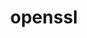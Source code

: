 ---
title: "openssl"
layout: cache
categories: [package, develop-2023-06-25]
meta: {"versions": ["1.1.1u"], "compilers": ["gcc@=11.1.0", "gcc@=11.3.0", "gcc@=12.1.0", "gcc@=7.3.1", "gcc@=7.5.0", "oneapi@=2023.1.0"], "oss": ["amzn2", "ubuntu18.04", "ubuntu20.04", "ubuntu22.04"], "platforms": ["linux"], "targets": ["aarch64", "neoverse_n1", "ppc64le", "x86_64", "x86_64_v3"], "stacks": ["aws-ahug", "aws-ahug-aarch64", "aws-isc", "aws-isc-aarch64", "build_systems", "data-vis-sdk", "e4s", "e4s-oneapi", "e4s-power", "gpu-tests", "ml-linux-x86_64-cpu", "ml-linux-x86_64-cuda", "ml-linux-x86_64-rocm", "radiuss", "radiuss-aws", "radiuss-aws-aarch64", "root", "tutorial"], "num_specs": 12, "num_specs_by_stack": {"tutorial": 2, "ml-linux-x86_64-rocm": 1, "root": 12, "ml-linux-x86_64-cpu": 1, "ml-linux-x86_64-cuda": 1, "aws-isc": 1, "aws-ahug": 2, "radiuss-aws": 1, "data-vis-sdk": 1, "gpu-tests": 1, "e4s": 1, "e4s-power": 1, "radiuss-aws-aarch64": 2, "aws-isc-aarch64": 2, "aws-ahug-aarch64": 4, "e4s-oneapi": 1, "build_systems": 1, "radiuss": 1}}
spec_details: [{"hash": "lg4r6xyqylhs6lgahqcu4thcmbqwuz7t", "compiler": "gcc@=11.3.0", "versions": ["1.1.1u"], "os": "ubuntu22.04", "platform": "linux", "target": "x86_64_v3", "variants": ["build_system=generic", "certs=mozilla", "~docs", "~shared"], "stacks": ["tutorial", "ml-linux-x86_64-rocm", "root", "ml-linux-x86_64-cpu", "ml-linux-x86_64-cuda"], "size": "-", "tarball": "https://binaries.spack.io/releases/develop-2023-06-25/build_cache/linux-ubuntu22.04-x86_64_v3/gcc-11.3.0/openssl-1.1.1u/linux-ubuntu22.04-x86_64_v3-gcc-11.3.0-openssl-1.1.1u-lg4r6xyqylhs6lgahqcu4thcmbqwuz7t.spack"}, {"hash": "qd4tfdrf3a6zdujs2jw6wumwrciygpwh", "compiler": "gcc@=7.3.1", "versions": ["1.1.1u"], "os": "amzn2", "platform": "linux", "target": "x86_64_v3", "variants": ["build_system=generic", "certs=mozilla", "~docs", "~shared"], "stacks": ["aws-isc", "aws-ahug", "root", "radiuss-aws"], "size": "-", "tarball": "https://binaries.spack.io/releases/develop-2023-06-25/build_cache/linux-amzn2-x86_64_v3/gcc-7.3.1/openssl-1.1.1u/linux-amzn2-x86_64_v3-gcc-7.3.1-openssl-1.1.1u-qd4tfdrf3a6zdujs2jw6wumwrciygpwh.spack"}, {"hash": "xlkflkkruxkk2zv7nonttihpzaakbglf", "compiler": "gcc@=11.1.0", "versions": ["1.1.1u"], "os": "ubuntu20.04", "platform": "linux", "target": "x86_64_v3", "variants": ["build_system=generic", "certs=mozilla", "~docs", "~shared"], "stacks": ["data-vis-sdk", "gpu-tests", "root", "e4s"], "size": "-", "tarball": "https://binaries.spack.io/releases/develop-2023-06-25/build_cache/linux-ubuntu20.04-x86_64_v3/gcc-11.1.0/openssl-1.1.1u/linux-ubuntu20.04-x86_64_v3-gcc-11.1.0-openssl-1.1.1u-xlkflkkruxkk2zv7nonttihpzaakbglf.spack"}, {"hash": "wfqzizapn3quiihxjfe5eo2f7cnupvoe", "compiler": "gcc@=11.1.0", "versions": ["1.1.1u"], "os": "ubuntu20.04", "platform": "linux", "target": "ppc64le", "variants": ["build_system=generic", "certs=mozilla", "~docs", "~shared"], "stacks": ["root", "e4s-power"], "size": "-", "tarball": "https://binaries.spack.io/releases/develop-2023-06-25/build_cache/linux-ubuntu20.04-ppc64le/gcc-11.1.0/openssl-1.1.1u/linux-ubuntu20.04-ppc64le-gcc-11.1.0-openssl-1.1.1u-wfqzizapn3quiihxjfe5eo2f7cnupvoe.spack"}, {"hash": "mrurop5ty54cezgaaqp57s4hpgwpn47p", "compiler": "gcc@=7.3.1", "versions": ["1.1.1u"], "os": "amzn2", "platform": "linux", "target": "aarch64", "variants": ["build_system=generic", "certs=mozilla", "~docs", "~shared"], "stacks": ["radiuss-aws-aarch64", "root", "aws-isc-aarch64", "aws-ahug-aarch64"], "size": "-", "tarball": "https://binaries.spack.io/releases/develop-2023-06-25/build_cache/linux-amzn2-aarch64/gcc-7.3.1/openssl-1.1.1u/linux-amzn2-aarch64-gcc-7.3.1-openssl-1.1.1u-mrurop5ty54cezgaaqp57s4hpgwpn47p.spack"}, {"hash": "p7ewb6tcrt623zxvz3yrkny6mu7uxa55", "compiler": "gcc@=7.3.1", "versions": ["1.1.1u"], "os": "amzn2", "platform": "linux", "target": "neoverse_n1", "variants": ["build_system=generic", "certs=mozilla", "~docs", "~shared"], "stacks": ["radiuss-aws-aarch64", "root", "aws-isc-aarch64", "aws-ahug-aarch64"], "size": "-", "tarball": "https://binaries.spack.io/releases/develop-2023-06-25/build_cache/linux-amzn2-neoverse_n1/gcc-7.3.1/openssl-1.1.1u/linux-amzn2-neoverse_n1-gcc-7.3.1-openssl-1.1.1u-p7ewb6tcrt623zxvz3yrkny6mu7uxa55.spack"}, {"hash": "rw3ncqiecdpul3q4zwpxu7c2ei2vnqli", "compiler": "oneapi@=2023.1.0", "versions": ["1.1.1u"], "os": "ubuntu20.04", "platform": "linux", "target": "x86_64", "variants": ["build_system=generic", "certs=mozilla", "~docs", "~shared"], "stacks": ["e4s-oneapi", "root"], "size": "-", "tarball": "https://binaries.spack.io/releases/develop-2023-06-25/build_cache/linux-ubuntu20.04-x86_64/oneapi-2023.1.0/openssl-1.1.1u/linux-ubuntu20.04-x86_64-oneapi-2023.1.0-openssl-1.1.1u-rw3ncqiecdpul3q4zwpxu7c2ei2vnqli.spack"}, {"hash": "gczilll2ae4enjyyq3sfbhyopn73gzqi", "compiler": "gcc@=7.5.0", "versions": ["1.1.1u"], "os": "ubuntu18.04", "platform": "linux", "target": "x86_64_v3", "variants": ["build_system=generic", "certs=mozilla", "~docs", "~shared"], "stacks": ["build_systems", "root", "radiuss"], "size": "-", "tarball": "https://binaries.spack.io/releases/develop-2023-06-25/build_cache/linux-ubuntu18.04-x86_64_v3/gcc-7.5.0/openssl-1.1.1u/linux-ubuntu18.04-x86_64_v3-gcc-7.5.0-openssl-1.1.1u-gczilll2ae4enjyyq3sfbhyopn73gzqi.spack"}, {"hash": "qjyh7hnkbxr2bspwbks6mznyqqkor344", "compiler": "gcc@=12.1.0", "versions": ["1.1.1u"], "os": "ubuntu22.04", "platform": "linux", "target": "x86_64_v3", "variants": ["build_system=generic", "certs=mozilla", "~docs", "~shared"], "stacks": ["tutorial", "root"], "size": "-", "tarball": "https://binaries.spack.io/releases/develop-2023-06-25/build_cache/linux-ubuntu22.04-x86_64_v3/gcc-12.1.0/openssl-1.1.1u/linux-ubuntu22.04-x86_64_v3-gcc-12.1.0-openssl-1.1.1u-qjyh7hnkbxr2bspwbks6mznyqqkor344.spack"}, {"hash": "nr3potq3hjs6yuutpwngm7ux3uvppseq", "compiler": "gcc@=7.3.1", "versions": ["1.1.1u"], "os": "amzn2", "platform": "linux", "target": "aarch64", "variants": ["build_system=generic", "certs=mozilla", "~docs", "~shared"], "stacks": ["root", "aws-ahug-aarch64"], "size": "-", "tarball": "https://binaries.spack.io/releases/develop-2023-06-25/build_cache/linux-amzn2-aarch64/gcc-7.3.1/openssl-1.1.1u/linux-amzn2-aarch64-gcc-7.3.1-openssl-1.1.1u-nr3potq3hjs6yuutpwngm7ux3uvppseq.spack"}, {"hash": "aft4aj3keityrsisoxf3w4q4xl7ai74g", "compiler": "gcc@=7.3.1", "versions": ["1.1.1u"], "os": "amzn2", "platform": "linux", "target": "x86_64_v3", "variants": ["build_system=generic", "certs=mozilla", "~docs", "~shared"], "stacks": ["aws-ahug", "root"], "size": "-", "tarball": "https://binaries.spack.io/releases/develop-2023-06-25/build_cache/linux-amzn2-x86_64_v3/gcc-7.3.1/openssl-1.1.1u/linux-amzn2-x86_64_v3-gcc-7.3.1-openssl-1.1.1u-aft4aj3keityrsisoxf3w4q4xl7ai74g.spack"}, {"hash": "oolwfmphema5ec5rmyns5rc4g6jwoo7a", "compiler": "gcc@=7.3.1", "versions": ["1.1.1u"], "os": "amzn2", "platform": "linux", "target": "neoverse_n1", "variants": ["build_system=generic", "certs=mozilla", "~docs", "~shared"], "stacks": ["root", "aws-ahug-aarch64"], "size": "-", "tarball": "https://binaries.spack.io/releases/develop-2023-06-25/build_cache/linux-amzn2-neoverse_n1/gcc-7.3.1/openssl-1.1.1u/linux-amzn2-neoverse_n1-gcc-7.3.1-openssl-1.1.1u-oolwfmphema5ec5rmyns5rc4g6jwoo7a.spack"}]
---